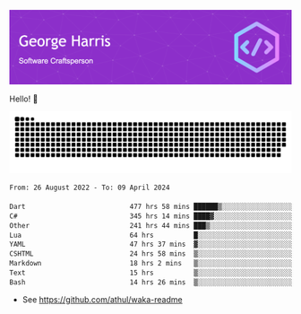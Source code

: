 ![img](./assets/github-header.png)

Hello! :wave:

<div align="center">
  <img  src="https://github.com/1999AZZAR/1999AZZAR/blob/readme/resources/img/grid-snake.svg" alt="snake" />
</div>

<!--START_SECTION:waka-->

```txt
From: 26 August 2022 - To: 09 April 2024

Dart                          477 hrs 58 mins ██████▒░░░░░░░░░░░░░░░░░░   25.86 %
C#                            345 hrs 14 mins ████▓░░░░░░░░░░░░░░░░░░░░   18.68 %
Other                         241 hrs 44 mins ███▒░░░░░░░░░░░░░░░░░░░░░   13.08 %
Lua                           64 hrs          █░░░░░░░░░░░░░░░░░░░░░░░░   03.46 %
YAML                          47 hrs 37 mins  ▓░░░░░░░░░░░░░░░░░░░░░░░░   02.58 %
CSHTML                        24 hrs 58 mins  ▒░░░░░░░░░░░░░░░░░░░░░░░░   01.35 %
Markdown                      18 hrs 2 mins   ▒░░░░░░░░░░░░░░░░░░░░░░░░   00.98 %
Text                          15 hrs          ▒░░░░░░░░░░░░░░░░░░░░░░░░   00.81 %
Bash                          14 hrs 26 mins  ▒░░░░░░░░░░░░░░░░░░░░░░░░   00.78 %
```

<!--END_SECTION:waka-->

- See <https://github.com/athul/waka-readme>
